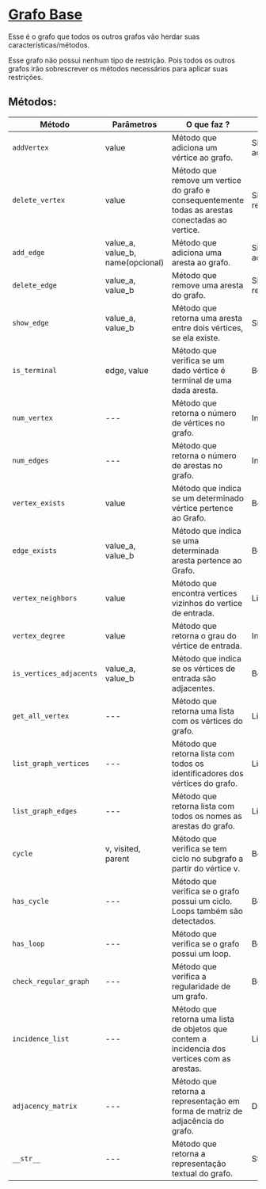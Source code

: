 # [Grafo Base](https://github.com/Rickecr/PyGraph/blob/deb3fa4cb011f42255dd48ee4c54660205928af2/py_graph_t/Graph.py#L12)
Esse é o grafo que todos os outros grafos vão herdar suas características/métodos.

Esse grafo não possui nenhum tipo de restrição. Pois todos os outros grafos irão sobrescrever os métodos necessários para aplicar suas restrições.

## Métodos:

| Método | Parâmetros | O que faz ? | Retorno |
----------------- | ---------- | --------- |--------- |
| `addVertex`       |   value    |  Método que adiciona um vértice ao grafo.       | SimpleVertex adicionado |
| `delete_vertex` | value | Método que remove um vertice do grafo e consequentemente todas as arestas conectadas ao vertice.  | SimpleVertex removido  |
| `add_edge`  | value_a, value_b, name(opcional)  | Método que adiciona uma aresta ao grafo.  | SimpleEdge adicionado. |
| `delete_edge`   | value_a, value_b  | Método que remove uma aresta do grafo.    | SimpleEdge removido.    |
| `show_edge` | value_a, value_b   | Método que retorna uma aresta entre dois vértices, se ela existe.  | SimpleEdge.  |
| `is_terminal`   | edge, value   | Método que verifica se um dado vértice é terminal de uma dada aresta.  | Boolean  |
| `num_vertex` | ---   | Método que retorna o número de vértices no grafo.  | Integer  |
| `num_edges` | ---   | Método que retorna o número de arestas no grafo.  | Integer  |
| `vertex_exists` | value   | Método que indica se um determinado vértice pertence ao Grafo.  | Boolean  |
| `edge_exists` | value_a, value_b   | Método que indica se uma determinada aresta pertence ao Grafo.  | Boolean  |
| `vertex_neighbors` | value   | Método que encontra vertices vizinhos do vertice de entrada.  | List  |
| `vertex_degree` | value   | Método que retorna o grau do vértice de entrada.  | Integer  |
| `is_vertices_adjacents` | value_a, value_b   | Método que indica se os vértices de entrada são adjacentes.  | Boolean  |
| `get_all_vertex` | ---   | Método que retorna uma lista com os vértices do grafo.  | List  |
| `list_graph_vertices` | ---   | Método que retorna lista com todos os identificadores dos vértices do grafo.  | List   |
| `list_graph_edges` | ---   | Método que retorna lista com todos os nomes as arestas do grafo.   | List  |
| `cycle` | v, visited, parent   | Método que verifica se tem ciclo no subgrafo a partir do vértice v.   | Boolean  |
| `has_cycle` | ---   | Método que verifica se o grafo possui um ciclo. Loops também são detectados.  | Boolean  |
| `has_loop` | ---   | Método que verifica se o grafo possui um loop.  | Boolean  |
| `check_regular_graph` | ---   | Método que verifica a regularidade de um grafo.  | Boolean  |
| `incidence_list` | ---   | Método que retorna uma lista de objetos que contem a incidencia dos vertices com as arestas.  | List<ValueBinding>  |
| `adjacency_matrix` | ---   | Método que retorna a representação em forma de matriz de adjacência do grafo.  | Dict  |
| `__str__` | ---   | Método que retorna a representação textual do grafo.  | String  |